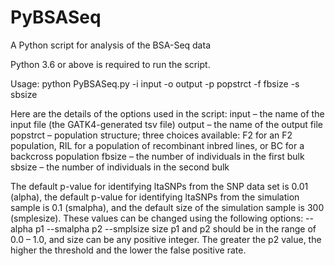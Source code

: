 # PyBSASeq
A Python script for analysis of the BSA-Seq data 

Python 3.6 or above is required to run the script. 

Usage:
python PyBSASeq.py -i input -o output -p popstrct -f fbsize -s sbsize

Here are the details of the options used in the script:
input – the name of the input file (the GATK4-generated tsv file)
output – the name of the output file
popstrct – population structure; three choices available: F2 for an F2 population, RIL for a population of recombinant inbred lines, or BC for a backcross population
fbsize – the number of individuals in the first bulk
sbsize – the number of individuals in the second bulk

The default p-value for identifying ltaSNPs from the SNP data set is 0.01 (alpha), the default p-value for identifying ltaSNPs from the simulation sample is 0.1 (smalpha), and the default size of the simulation sample is 300 (smplesize). These values can be changed using the following options: 
--alpha p1 --smalpha p2 --smplsize size 
p1 and p2 should be in the range of 0.0 – 1.0, and size can be any positive integer. The greater the p2 value, the higher the threshold and the lower the false positive rate.
